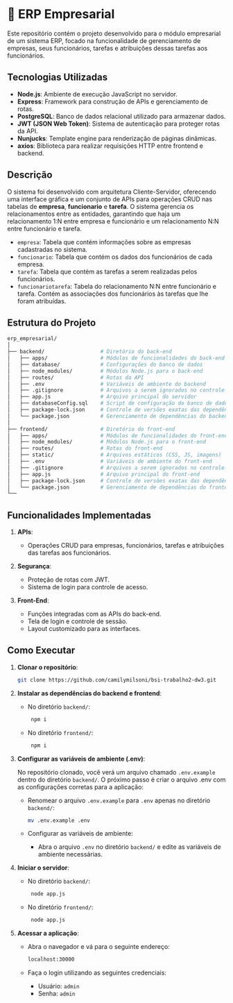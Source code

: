 # :briefcase: ERP Empresarial

Este repositório contém o projeto desenvolvido para o módulo empresarial de um sistema ERP, focado na funcionalidade de gerenciamento de empresas, seus funcionários, tarefas e atribuições dessas tarefas aos funcionários.

## Tecnologias Utilizadas

- **Node.js**: Ambiente de execução JavaScript no servidor.
- **Express**: Framework para construção de APIs e gerenciamento de rotas.
- **PostgreSQL**: Banco de dados relacional utilizado para armazenar dados.
- **JWT (JSON Web Token)**: Sistema de autenticação para proteger rotas da API.
- **Nunjucks**: Template engine para renderização de páginas dinâmicas.
- **axios**: Biblioteca para realizar requisições HTTP entre frontend e backend.

## Descrição

O sistema foi desenvolvido com arquitetura Cliente-Servidor, oferecendo uma interface gráfica e um conjunto de APIs para operações CRUD nas tabelas de **empresa**, **funcionario** e **tarefa**. O sistema gerencia os relacionamentos entre as entidades, garantindo que haja um relacionamento 1:N entre empresa e funcionário e um relacionamento N:N entre funcionário e tarefa.

- `empresa`: Tabela que contém informações sobre as empresas cadastradas no sistema.
- `funcionario`: Tabela que contém os dados dos funcionários de cada empresa.
- `tarefa`: Tabela que contém as tarefas a serem realizadas pelos funcionários.
- `funcionariotarefa`: Tabela do relacionamento N:N entre funcionário e tarefa. Contém as associações dos funcionários às tarefas que lhe foram atribuídas.

## Estrutura do Projeto
   ```bash
   erp_empresarial/
   │
   ├── backend/                  # Diretório do back-end
   │   ├── apps/                 # Módulos de funcionalidades do back-end
   │   ├── database/             # Configurações do banco de dados
   │   ├── node_modules/         # Módulos Node.js para o back-end
   │   ├── routes/               # Rotas da API
   │   ├── .env                  # Variáveis de ambiente do backend
   │   ├── .gitignore            # Arquivos a serem ignorados no controle de versão
   │   ├── app.js                # Arquivo principal do servidor
   │   ├── databaseConfig.sql    # Script de configuração do banco de dados
   │   ├── package-lock.json     # Controle de versões exatas das dependências
   │   └── package.json          # Gerenciamento de dependências do backend
   │
   ├── frontend/                 # Diretório do front-end
   │   ├── apps/                 # Módulos de funcionalidades do front-end
   │   ├── node_modules/         # Módulos Node.js para o front-end
   │   ├── routes/               # Rotas do front-end
   │   ├── static/               # Arquivos estáticos (CSS, JS, imagens)
   │   ├── .env                  # Variáveis de ambiente do front-end
   │   ├── .gitignore            # Arquivos a serem ignorados no controle de versão
   │   ├── app.js                # Arquivo principal do front-end
   │   ├── package-lock.json     # Controle de versões exatas das dependências
   │   └── package.json          # Gerenciamento de dependências do frontend
   └── 
   ```

## Funcionalidades Implementadas
1. **APIs**:
   - Operações CRUD para empresas, funcionários, tarefas e atribuições das tarefas aos funcionários.

2. **Segurança**:
   - Proteção de rotas com JWT.
   - Sistema de login para controle de acesso.

3. **Front-End**:
   - Funções integradas com as APIs do back-end.
   - Tela de login e controle de sessão.
   - Layout customizado para as interfaces.

## Como Executar

1. **Clonar o repositório**:
   ```bash
   git clone https://github.com/camilymilsoni/bsi-trabalho2-dw3.git

2. **Instalar as dependências do backend e frontend**:
   
   - No diretório `backend/`:
     
     ```bash
      npm i

   - No diretório `frontend/`:
     
     ```bash
      npm i

3. **Configurar as variáveis de ambiente (.env)**:

   No repositório clonado, você verá um arquivo chamado `.env.example` dentro do diretório `backend/`. O próximo passo é criar o arquivo .env com as configurações corretas para a aplicação:

   - Renomear o arquivo `.env.example` para `.env` apenas no diretório `backend/`:
  
     ```bash
     mv .env.example .env

   - Configurar as variáveis de ambiente:
  
     - Abra o arquivo `.env` no diretório `backend/` e edite as variáveis de ambiente necessárias.

4. **Iniciar o servidor**:

   - No diretório `backend/`:
     
     ```bash
      node app.js

   - No diretório `frontend/`:
     
     ```bash
      node app.js

5. **Acessar a aplicação**:

   - Abra o navegador e vá para o seguinte endereço:
  
     ```bash
     localhost:30000
     
   - Faça o login utilizando as seguintes credenciais:
  
      - Usuário: `admin`
      - Senha: `admin`
     
